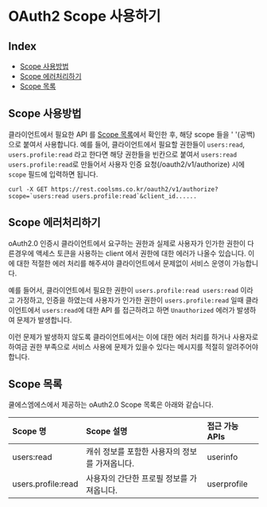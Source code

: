 # OAuth2 Scope 사용하기

## Index

* [Scope 사용방법](oauth2-scope.md#scope-사용방법)
* [Scope 에러처리하기](oauth2-scope.md#scope-에러처리하기)
* [Scope 목록](oauth2-scope.md#scope-목록)

## Scope 사용방법

클라이언트에서 필요한 API 를 [Scope 목록](oauth2-scope.md#scope-목록)에서 확인한 후, 해당 scope 들을 ' '\(공백\) 으로 붙여서 사용합니다. 예를 들어, 클라이언트에서 필요할 권한들이 `users:read`, `users.profile:read` 라고 한다면 해당 권한들을 빈칸으로 붙여서 `users:read users.profile:read`로 만들어서 사용자 인증 요청\(/oauth2/v1/authorize\) 시에 `scope` 필드에 입력하면 됩니다.

```text
curl -X GET https://rest.coolsms.co.kr/oauth2/v1/authorize?scope=`users:read users.profile:read`&client_id......
```

## Scope 에러처리하기

oAuth2.0 인증시 클라이언트에서 요구하는 권한과 실제로 사용자가 인가한 권한이 다른경우에 액세스 토큰을 사용하는 client 에서 권한에 대한 에러가 나올수 있습니다. 이에 대한 적절한 에러 처리를 해주셔야 클라이언트에서 문제없이 서비스 운영이 가능합니다.

예를 들어서, 클라이언트에서 필요한 권한이 `users.profile:read users:read` 이라고 가정하고, 인증을 하였는데 사용자가 인가한 권한이 `users.profile:read` 일때 클라이언트에서 `users:read`에 대한 API 를 접근하려고 하면 `Unauthorized` 에러가 발생하여 문제가 발생합니다.

이런 문제가 발생하지 않도록 클라이언트에서는 이에 대한 에러 처리를 하거나 사용자로 하여금 권한 부족으로 서비스 사용에 문제가 있을수 있다는 메시지를 적절히 알려주어야 합니다.

## Scope 목록

쿨에스엠에스에서 제공하는 oAuth2.0 Scope 목록은 아래와 같습니다.

| Scope 명 | Scope 설명 | 접근 가능 APIs |
| :--- | :--- | :--- |
| users:read | 캐쉬 정보를 포함한 사용자의 정보를 가져옵니다. | userinfo |
| users.profile:read | 사용자의 간단한 프로필 정보를 가져옵니다. | userprofile |


